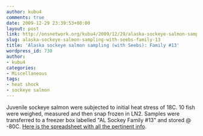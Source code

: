 ```yaml
---
author: kubu4
comments: true
date: 2009-12-29 23:39:53+00:00
layout: post
link: http://onsnetwork.org/kubu4/2009/12/29/alaska-sockeye-salmon-sampling-with-seebs-family-13/
slug: alaska-sockeye-salmon-sampling-with-seebs-family-13
title: 'Alaska sockeye salmon sampling (with Seebs): Family #13'
wordpress_id: 730
author:
- kubu4
categories:
- Miscellaneous
tags:
- heat shock
- sockeye salmon
---
```


Juvenile sockeye salmon were subjected to initial heat stress of 18C. 10 fish were weighed, measured and then snap frozen in LN2. Samples were transferred to a freezer box labelled "AL Sockey Family #13" and stored @ -80C. [Here is the spreadsheet with all the pertinent info](https://spreadsheets.google.com/ccc?key=0AgH9_nELd57JdFhHUXNBRHZ1Ym5OcmZNaUlZVlpEanc&hl=en).
